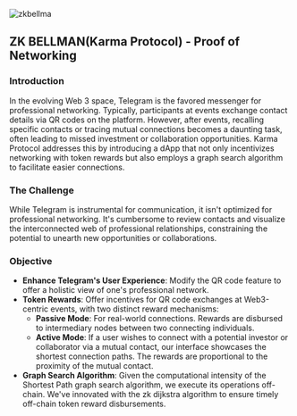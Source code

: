 ![zkbellma](https://github.com/karma-protocol-ethnewyork2023/karma_dapp/assets/75651834/5bd3da52-4972-45bf-9477-66c0572e3c3b)

## ZK BELLMAN(Karma Protocol) - Proof of Networking

### Introduction

In the evolving Web 3 space, Telegram is the favored messenger for professional networking. Typically, participants at events exchange contact details via QR codes on the platform. However, after events, recalling specific contacts or tracing mutual connections becomes a daunting task, often leading to missed investment or collaboration opportunities. Karma Protocol addresses this by introducing a dApp that not only incentivizes networking with token rewards but also employs a graph search algorithm to facilitate easier connections.

### The Challenge

While Telegram is instrumental for communication, it isn't optimized for professional networking. It's cumbersome to review contacts and visualize the interconnected web of professional relationships, constraining the potential to unearth new opportunities or collaborations.

### Objective

-   **Enhance Telegram's User Experience**: Modify the QR code feature to offer a holistic view of one's professional network.
-   **Token Rewards**: Offer incentives for QR code exchanges at Web3-centric events, with two distinct reward mechanisms:
    -   **Passive Mode**: For real-world connections. Rewards are disbursed to intermediary nodes between two connecting individuals.
    -   **Active Mode**: If a user wishes to connect with a potential investor or collaborator via a mutual contact, our interface showcases the shortest connection paths. The rewards are proportional to the proximity of the mutual contact.
-   **Graph Search Algorithm**: Given the computational intensity of the Shortest Path graph search algorithm, we execute its operations off-chain. We've innovated with the zk dijkstra algorithm to ensure timely off-chain token reward disbursements.
